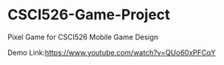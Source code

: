 # CSCI526-Game-Project
Pixel Game for CSCI526 Mobile Game Design

Demo Link:https://www.youtube.com/watch?v=QUo60xPFCqY
